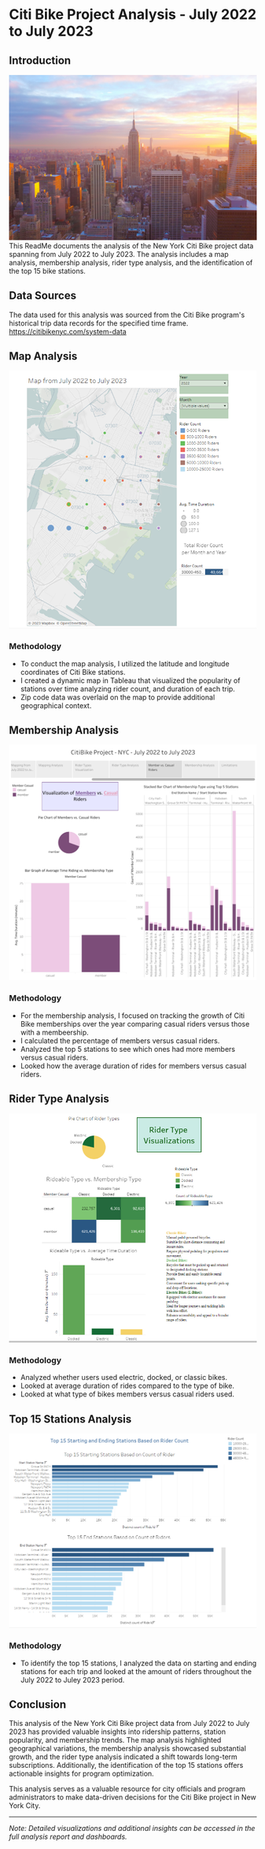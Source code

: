 # Citi Bike Project Analysis - July 2022 to July 2023

## Introduction
![NYC](photos/nycphoto.jpg)
This ReadMe documents the analysis of the New York Citi Bike project data spanning from July 2022 to July 2023. The analysis includes a map analysis, membership analysis, rider type analysis, and the identification of the top 15 bike stations.

## Data Sources

The data used for this analysis was sourced from the Citi Bike program's historical trip data records for the specified time frame.
https://citibikenyc.com/system-data

## Map Analysis

![Map](photos/map.PNG)

### Methodology
- To conduct the map analysis, I utilized the latitude and longitude coordinates of Citi Bike stations.
- I created a dynamic map in Tableau that visualized the popularity of stations over time analyzing rider count, and duration of each trip.
- Zip code data was overlaid on the map to provide additional geographical context.

## Membership Analysis

![Membership](photos/membership.png)

### Methodology
- For the membership analysis, I focused on tracking the growth of Citi Bike memberships over the year comparing casual riders versus those with a membeership.
- I calculated the percentage of members versus casual riders.
- Analyzed the top 5 stations to see which ones had more members versus casual riders. 
- Looked how the average duration of rides for members versus casual riders. 


## Rider Type Analysis
![Rider Type](photos/ridertype.PNG)
### Methodology
- Analyzed whether users used electric, docked, or classic bikes. 
- Looked at average duration of rides compared to the type of bike.
- Looked at what type of bikes members versus casual riders used.  


## Top 15 Stations Analysis
![Top 15](photos/top15.PNG)

### Methodology
- To identify the top 15 stations, I analyzed the data on starting and ending stations for each trip and looked at the amount of riders throughout the July 2022 to Juley 2023 period. 



## Conclusion

This analysis of the New York Citi Bike project data from July 2022 to July 2023 has provided valuable insights into ridership patterns, station popularity, and membership trends. The map analysis highlighted geographical variations, the membership analysis showcased substantial growth, and the rider type analysis indicated a shift towards long-term subscriptions. Additionally, the identification of the top 15 stations offers actionable insights for program optimization.

This analysis serves as a valuable resource for city officials and program administrators to make data-driven decisions for the Citi Bike project in New York City.

---

*Note: Detailed visualizations and additional insights can be accessed in the full analysis report and dashboards.*
